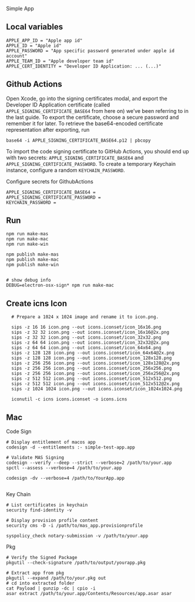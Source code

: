 Simple App


## Local variables

```
APPLE_APP_ID = "Apple app id"
APPLE_ID = "Apple id"
APPLE_PASSWORD = "App specific password generated under apple id account"
APPLE_TEAM_ID = "Apple developer team id"
APPLE_CERT_IDENTITY = "Developer ID Application: ... (...)"
```


## Github Actions

Open Xcode, go into the signing certificates modal, and export the Developer ID Application certificate (called `APPLE_SIGNING_CERTIFICATE_BASE64` from here on) we’ve been referring to in the last guide. To export the certificate, choose a secure password and remember it for later. To retrieve the base64-encoded certificate representation after exporting, run

```
base64 -i APPLE_SIGNING_CERTIFICATE_BASE64.p12 | pbcopy
```

To import the code signing certificate to GitHub Actions, you should end up with two secrets: `APPLE_SIGNING_CERTIFICATE_BASE64` and `APPLE_SIGNING_CERTIFICATE_PASSWORD`. To create a temporary Keychain instance, configure a random `KEYCHAIN_PASSWORD`.

Configure secrets for GithubActions
```
APPLE_SIGNING_CERTIFICATE_BASE64 =
APPLE_SIGNING_CERTIFICATE_PASSWORD =  
KEYCHAIN_PASSWORD = 
```

## Run

```
npm run make-mas
npm run make-mac
npm run make-win

npm publish make-mas
npm publish make-mac
npm publish make-win


# show debug info
DEBUG=electron-osx-sign* npm run make-mac

```



## Create icns Icon

```
  # Prepare a 1024 x 1024 image and rename it to icon.png.

  sips -z 16 16 icon.png --out icons.iconset/icon_16x16.png
  sips -z 32 32 icon.png --out icons.iconset/icon_16x16@2x.png
  sips -z 32 32 icon.png --out icons.iconset/icon_32x32.png
  sips -z 64 64 icon.png --out icons.iconset/icon_32x32@2x.png
  sips -z 64 64 icon.png --out icons.iconset/icon_64x64.png
  sips -z 128 128 icon.png --out icons.iconset/icon_64x64@2x.png
  sips -z 128 128 icon.png --out icons.iconset/icon_128x128.png
  sips -z 256 256 icon.png --out icons.iconset/icon_128x128@2x.png
  sips -z 256 256 icon.png --out icons.iconset/icon_256x256.png
  sips -z 256 256 icon.png --out icons.iconset/icon_256x256@2x.png
  sips -z 512 512 icon.png --out icons.iconset/icon_512x512.png
  sips -z 512 512 icon.png --out icons.iconset/icon_512x512@2x.png
  sips -z 1024 1024 icon.png --out icons.iconset/icon_1024x1024.png
  
  iconutil -c icns icons.iconset -o icons.icns
```


## Mac 


Code Sign
```
# Display entitlement of macos app
codesign -d --entitlements :- simple-test-app.app

# Validate MAS Signing
codesign --verify --deep --strict --verbose=2 /path/to/your.app
spctl --assess --verbose=4 /path/to/your.app

codesign -dv --verbose=4 /path/to/YourApp.app


```

Key Chain
```
# List certificates in keychain 
security find-identity -v

# Display provision profile content
security cms -D -i /path/to/mas_app.provisionprofile
```

```
syspolicy_check notary-submission -v /path/to/your.app

```


Pkg
```
# Verify the Signed Package
pkgutil --check-signature /path/to/output/yourapp.pkg

# Extract app from pkg
pkgutil --expand /path/to/your.pkg out
# cd into extracted folder
cat Payload | gunzip -dc | cpio -i
asar extract /path/to/your.app/Contents/Resources/app.asar asar
```
